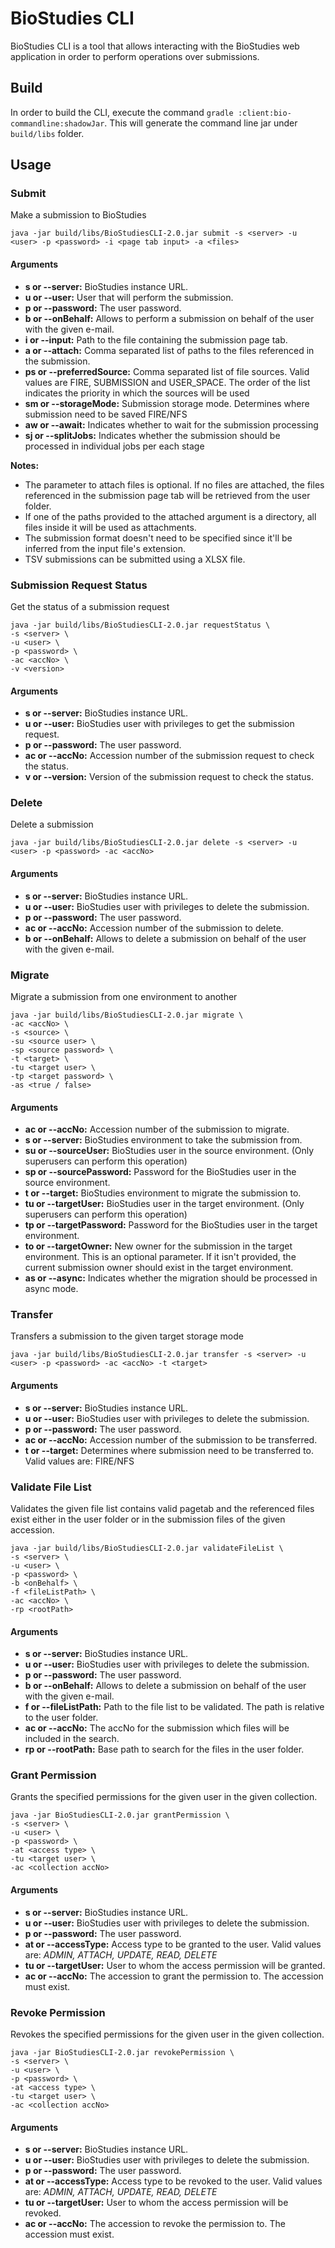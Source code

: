 # BioStudies CLI

BioStudies CLI is a tool that allows interacting with the BioStudies web application in order to perform operations over
submissions.

## Build
In order to build the CLI, execute the command `gradle :client:bio-commandline:shadowJar`. This will generate the
command line jar under `build/libs` folder.

## Usage

### Submit
Make a submission to BioStudies

`java -jar build/libs/BioStudiesCLI-2.0.jar submit -s <server> -u <user> -p <password> -i <page tab input> -a <files>`

#### Arguments
* **s or --server:** BioStudies instance URL.
* **u or --user:** User that will perform the submission.
* **p or --password:** The user password.
* **b or --onBehalf:** Allows to perform a submission on behalf of the user with the given e-mail.
* **i or --input:** Path to the file containing the submission page tab.
* **a or --attach:** Comma separated list of paths to the files referenced in the submission.
* **ps or --preferredSource:** Comma separated list of file sources. Valid values are FIRE, SUBMISSION and USER_SPACE.
  The order of the list indicates the priority in which the sources will be used
* **sm or --storageMode:** Submission storage mode. Determines where submission need to be saved FIRE/NFS
* **aw or --await:** Indicates whether to wait for the submission processing
* **sj or --splitJobs:** Indicates whether the submission should be processed in individual jobs per each stage

**Notes:**

* The parameter to attach files is optional. If no files are attached, the files referenced in the submission page tab
  will be retrieved from the user folder.
* If one of the paths provided to the attached argument is a directory, all files inside it will be used as attachments.
* The submission format doesn't need to be specified since it'll be inferred from the input file's extension.
* TSV submissions can be submitted using a XLSX file.

### Submission Request Status
Get the status of a submission request

```
java -jar build/libs/BioStudiesCLI-2.0.jar requestStatus \
-s <server> \
-u <user> \
-p <password> \
-ac <accNo> \
-v <version>
```

#### Arguments
* **s or --server:** BioStudies instance URL.
* **u or --user:** BioStudies user with privileges to get the submission request.
* **p or --password:** The user password.
* **ac or --accNo:** Accession number of the submission request to check the status.
* **v or --version:** Version of the submission request to check the status.

### Delete
Delete a submission

`java -jar build/libs/BioStudiesCLI-2.0.jar delete -s <server> -u <user> -p <password> -ac <accNo>`

#### Arguments
* **s or --server:** BioStudies instance URL.
* **u or --user:** BioStudies user with privileges to delete the submission.
* **p or --password:** The user password.
* **ac or --accNo:** Accession number of the submission to delete.
* **b or --onBehalf:** Allows to delete a submission on behalf of the user with the given e-mail.

### Migrate
Migrate a submission from one environment to another

```
java -jar build/libs/BioStudiesCLI-2.0.jar migrate \
-ac <accNo> \
-s <source> \
-su <source user> \
-sp <source password> \
-t <target> \
-tu <target user> \
-tp <target password> \
-as <true / false>
```

#### Arguments
* **ac or --accNo:** Accession number of the submission to migrate.
* **s or --server:** BioStudies environment to take the submission from.
* **su or --sourceUser:** BioStudies user in the source environment. (Only superusers can perform this operation)
* **sp or --sourcePassword:** Password for the BioStudies user in the source environment.
* **t or --target:** BioStudies environment to migrate the submission to.
* **tu or --targetUser:** BioStudies user in the target environment. (Only superusers can perform this operation)
* **tp or --targetPassword:** Password for the BioStudies user in the target environment.
* **to or --targetOwner:** New owner for the submission in the target environment. This is an optional parameter. If it
  isn't provided, the current submission owner should exist in the target environment.
* **as or --async:** Indicates whether the migration should be processed in async mode.

### Transfer
Transfers a submission to the given target storage mode

`java -jar build/libs/BioStudiesCLI-2.0.jar transfer -s <server> -u <user> -p <password> -ac <accNo> -t <target>`

#### Arguments
* **s or --server:** BioStudies instance URL.
* **u or --user:** BioStudies user with privileges to delete the submission.
* **p or --password:** The user password.
* **ac or --accNo:** Accession number of the submission to be transferred.
* **t or --target:** Determines where submission need to be transferred to. Valid values are: FIRE/NFS

### Validate File List
Validates the given file list contains valid pagetab and the referenced files exist either in the user folder or in the
submission files of the given accession.

```
java -jar build/libs/BioStudiesCLI-2.0.jar validateFileList \
-s <server> \
-u <user> \
-p <password> \
-b <onBehalf> \
-f <fileListPath> \
-ac <accNo> \
-rp <rootPath>
```

#### Arguments
* **s or --server:** BioStudies instance URL.
* **u or --user:** BioStudies user with privileges to delete the submission.
* **p or --password:** The user password.
* **b or --onBehalf:** Allows to delete a submission on behalf of the user with the given e-mail.
* **f or --fileListPath:** Path to the file list to be validated. The path is relative to the user folder.
* **ac or --accNo:** The accNo for the submission which files will be included in the search.
* **rp or --rootPath:** Base path to search for the files in the user folder.

### Grant Permission
Grants the specified permissions for the given user in the given collection.

```
java -jar BioStudiesCLI-2.0.jar grantPermission \
-s <server> \
-u <user> \
-p <password> \
-at <access type> \
-tu <target user> \
-ac <collection accNo>
```

#### Arguments
* **s or --server:** BioStudies instance URL.
* **u or --user:** BioStudies user with privileges to delete the submission.
* **p or --password:** The user password.
* **at or --accessType:** Access type to be granted to the user. Valid values are: *ADMIN, ATTACH, UPDATE, READ, DELETE*
* **tu or --targetUser:** User to whom the access permission will be granted.
* **ac or --accNo:** The accession to grant the permission to. The accession must exist.

### Revoke Permission
Revokes the specified permissions for the given user in the given collection.

```
java -jar BioStudiesCLI-2.0.jar revokePermission \
-s <server> \
-u <user> \
-p <password> \
-at <access type> \
-tu <target user> \
-ac <collection accNo>
```

#### Arguments
* **s or --server:** BioStudies instance URL.
* **u or --user:** BioStudies user with privileges to delete the submission.
* **p or --password:** The user password.
* **at or --accessType:** Access type to be revoked to the user. Valid values are: *ADMIN, ATTACH, UPDATE, READ, DELETE*
* **tu or --targetUser:** User to whom the access permission will be revoked.
* **ac or --accNo:** The accession to revoke the permission to. The accession must exist.
